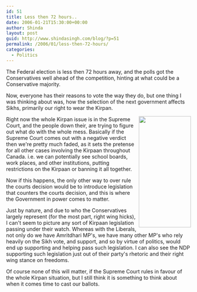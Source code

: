 ```yaml
---
id: 51
title: Less then 72 hours..
date: 2006-01-21T15:30:00+00:00
author: Shinda
layout: post
guid: http://www.shindasingh.com/blog/?p=51
permalink: /2006/01/less-then-72-hours/
categories:
  - Politics
---
```

The Federal election is less then 72 hours away, and the polls got the Conservatives well ahead of the competition, hinting at what could be a Conservative majority.

Now, everyone has their reasons to vote the way they do, but one thing I was thinking about was, how the selection of the next government affects Sikhs, primarily our right to wear the Kirpan.

[<img width="142" height="304" border="0" align="right" src="http://www.shindasingh.com/blog/uploaded_images/kirpaan-722517.jpg" />](http://www.shindasingh.com/blog/uploaded_images/kirpaan-727355.jpg)Right now the whole Kirpan issue is in the Supreme Court, and the people down their, are trying to figure out what do with the whole mess. Basically if the Supreme Court comes out with a negative verdict then we're pretty much faded, as it sets the pretense for all other cases involving the Kirpaan throughout Canada. i.e. we can potentially see school boards, work places, and other institutions, putting restrictions on the Kirpaan or banning it all together.

Now if this happens, the only other way to over rule the courts decision would be to introduce legislation that counters the courts decision, and this is where the Government in power comes to matter.

Just by nature, and due to who the Conservatives largely represent (for the most part, right wing hicks), I can't seem to picture any sort of Kirpaan legislation passing under their watch. Whereas with the Liberals, not only do we have Amritdhari MP's, we have many other MP's who rely heavily on the Sikh vote, and support, and so by virtue of politics, would end up supporting and helping pass such legislation. I can also see the NDP supporting such legislation just out of their party's rhetoric and their right wing stance on freedoms.

Of course none of this will matter, if the Supreme Court rules in favour of the whole Kirpan situation, but I still think it is something to think about when it comes time to cast our ballots.